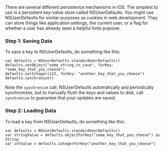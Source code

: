 There are several different persistence mechanisms in iOS. The simplest to use is a persistent key-value store called NSUserDefaults. You might use NSUserDefaults for similar purposes as cookies in web development. They can store things like application settings, the current user, or a flag for whether a user has already seen a helpful hints popover.

### Step 1: Saving Data

To save a key to NSUserDefaults, do something like this:

```
var defaults = NSUserDefaults.standardUserDefaults()
defaults.setObject("some_string_to_save", forKey: "some_key_that_you_choose")
defaults.setInteger(123, forKey: "another_key_that_you_choose")
defaults.synchronize()

```

Note the `synchronize` call. NSUserDefaults automatically and periodically synchronizes, but to manually flush the keys and values to disk, call `synchronize` to guarantee that your updates are saved.

### Step 2: Loading Data

To load a key from NSUserDefaults, do something like this:

```
var defaults = NSUserDefaults.standardUserDefaults()
var stringValue = defaults.objectForKey("some_key_that_you_choose") as String
var intValue = defaults.integerForKey("another_key_that_you_choose")

```
